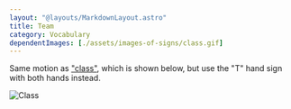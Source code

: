 ```yaml
---
layout: "@layouts/MarkdownLayout.astro"
title: Team
category: Vocabulary
dependentImages: [./assets/images-of-signs/class.gif]
---
```


Same motion as ["class"](../class), which is shown below,
but use the "T" hand sign with both hands instead.

![Class](@signs/class.gif)
